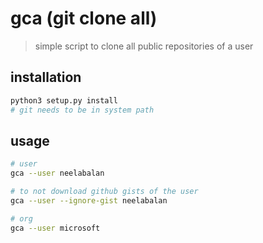 # gca (git clone all)

> simple script to clone all public repositories of a user



## installation

```bash
python3 setup.py install
# git needs to be in system path
```



## usage

```bash
# user
gca --user neelabalan

# to not download github gists of the user
gca --user --ignore-gist neelabalan

# org
gca --user microsoft 
```

